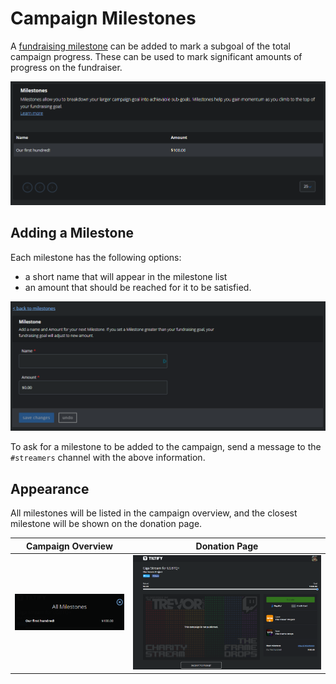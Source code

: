 # Campaign Milestones

A [fundraising milestone](https://info.tiltify.com/support/solutions/articles/43000008825-campaign-milestones) can be added to mark a subgoal of the total campaign progress. These can be used to mark significant amounts of progress on the fundraiser.

![A list of milestones in the Tiltify dashboard.](./tiltify_milestones_list.png)

## Adding a Milestone

Each milestone has the following options:
- a short name that will appear in the milestone list
- an amount that should be reached for it to be satisfied.

![The milestone configuration page.](./tiltify_milestones_options.png)

To ask for a milestone to be added to the campaign, send a message to the `#streamers` channel with the above information.

## Appearance

All milestones will be listed in the campaign overview, and the closest milestone will be shown on the donation page.

| Campaign Overview | Donation Page |
|-------------------|---------------|
|![A list of milestones in the campaign overview.](./all_milestones.png)|![The closest milestone shown on the donation page.](./next_milestone.png)|
